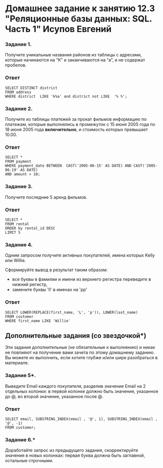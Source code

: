 # Домашнее задание к занятию 12.3 "Реляционные базы данных: SQL. Часть 1" Исупов Евгений


### Задание 1.

Получите уникальные названия районов из таблицы с адресами, которые начинаются на “K” и заканчиваются на “a”, и не содержат пробелов.
### Ответ 
```mysql
SELECT DISTINCT district 
FROM address 
WHERE district  LIKE 'k%a' and district not LIKE  '% %';
```

### Задание 2.

Получите из таблицы платежей за прокат фильмов информацию по платежам, которые выполнялись в промежуток с 15 июня 2005 года по 18 июня 2005 года **включительно**, 
и стоимость которых превышает 10.00.
### Ответ 
```mysql
SELECT *
FROM payment
WHERE payment_date BETWEEN  CAST('2005-06-15' AS DATE) AND CAST('2005-06-19' AS DATE)
AND amount > 10;
```

### Задание 3.

Получите последние 5 аренд фильмов.
### Ответ 
```mysql
SELECT *  
FROM rental   
ORDER by rental_id DESC 
LIMIT 5
```

### Задание 4.

Одним запросом получите активных покупателей, имена которых Kelly или Willie. 

Сформируйте вывод в результат таким образом:
- все буквы в фамилии и имени из верхнего регистра переведите в нижний регистр,
- замените буквы 'll' в именах на 'pp'
### Ответ 
```mysql
SELECT LOWER(REPLACE(first_name, 'L', 'p')), LOWER(last_name) 
FROM customer
WHERE first_name LIKE 'Willie'
```

## Дополнительные задания (со звездочкой*)
Эти задания дополнительные (не обязательные к выполнению) и никак не повлияют на получение вами зачета по этому домашнему заданию. Вы можете их выполнить, если хотите глубже и/или шире разобраться в материале.

### Задание 5*.

Выведите Email каждого покупателя, разделив значение Email на 2 отдельных колонки: в первой колонке должно быть значение, указанное до @, во второй значение, указанное после @.
### Ответ 
```mysql
SELECT email, SUBSTRING_INDEX(email , '@', 1), SUBSTRING_INDEX(email , '@', -1)
FROM customer;
```

### Задание 6.*

Доработайте запрос из предыдущего задания, скорректируйте значения в новых колонках: первая буква должна быть заглавной, остальные строчными.
